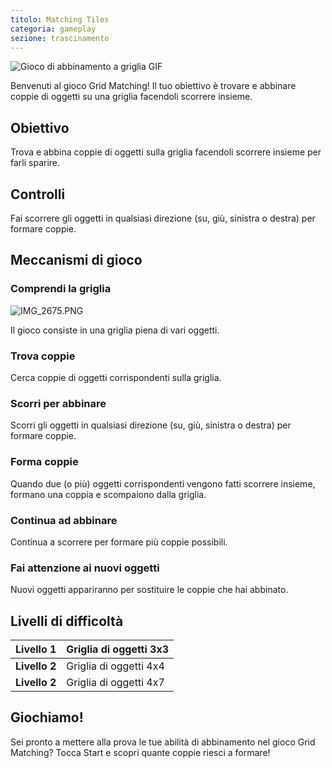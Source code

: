 ```yaml
---
titolo: Matching Tiles
categoria: gameplay
sezione: trascinamento
---
```

![Gioco di abbinamento a griglia GIF](https://help.Studycat.com/hc/article_attachments/34965697809049)

Benvenuti al gioco Grid Matching! Il tuo obiettivo è trovare e abbinare coppie di oggetti su una griglia facendoli scorrere insieme.

## Obiettivo

Trova e abbina coppie di oggetti sulla griglia facendoli scorrere insieme per farli sparire.

## Controlli

Fai scorrere gli oggetti in qualsiasi direzione (su, giù, sinistra o destra) per formare coppie.

## Meccanismi di gioco

### Comprendi la griglia

![IMG_2675.PNG](https://help.Studycat.com/hc/article_attachments/34786044757657)

Il gioco consiste in una griglia piena di vari oggetti.

### Trova coppie

Cerca coppie di oggetti corrispondenti sulla griglia.

### Scorri per abbinare

Scorri gli oggetti in qualsiasi direzione (su, giù, sinistra o destra) per formare coppie.

### Forma coppie

Quando due (o più) oggetti corrispondenti vengono fatti scorrere insieme, formano una coppia e scompaiono dalla griglia.

### Continua ad abbinare

Continua a scorrere per formare più coppie possibili.

### Fai attenzione ai nuovi oggetti

Nuovi oggetti appariranno per sostituire le coppie che hai abbinato.

## Livelli di difficoltà

| **Livello 1** | Griglia di oggetti 3x3 |
| --- | --- |
| **Livello 2** | Griglia di oggetti 4x4 |
| **Livello 2** | Griglia di oggetti 4x7 |

## Giochiamo!

Sei pronto a mettere alla prova le tue abilità di abbinamento nel gioco Grid Matching? Tocca Start e scopri quante coppie riesci a formare!